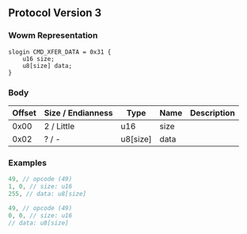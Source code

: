 ## Protocol Version 3

### Wowm Representation
```rust,ignore
slogin CMD_XFER_DATA = 0x31 {
    u16 size;
    u8[size] data;
}
```
### Body
| Offset | Size / Endianness | Type | Name | Description |
| ------ | ----------------- | ---- | ---- | ----------- |
| 0x00 | 2 / Little | u16 | size |  |
| 0x02 | ? / - | u8[size] | data |  |
### Examples
```c
49, // opcode (49)
1, 0, // size: u16
255, // data: u8[size]
```
```c
49, // opcode (49)
0, 0, // size: u16
// data: u8[size]
```
